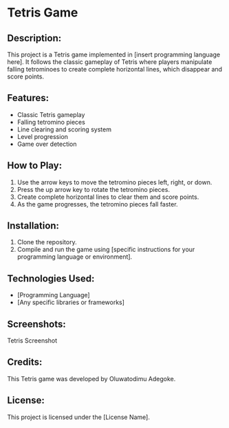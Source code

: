# Tetris Game

## Description:
This project is a Tetris game implemented in [insert programming language here]. It follows the classic gameplay of Tetris where players manipulate falling tetrominoes to create complete horizontal lines, which disappear and score points.

## Features:
- Classic Tetris gameplay
- Falling tetromino pieces
- Line clearing and scoring system
- Level progression
- Game over detection

## How to Play:
1. Use the arrow keys to move the tetromino pieces left, right, or down.
2. Press the up arrow key to rotate the tetromino pieces.
3. Create complete horizontal lines to clear them and score points.
4. As the game progresses, the tetromino pieces fall faster.

## Installation:
1. Clone the repository.
2. Compile and run the game using [specific instructions for your programming language or environment].

## Technologies Used:
- [Programming Language]
- [Any specific libraries or frameworks]

## Screenshots:
Tetris Screenshot

## Credits:
This Tetris game was developed by Oluwatodimu Adegoke.

## License:
This project is licensed under the [License Name].
